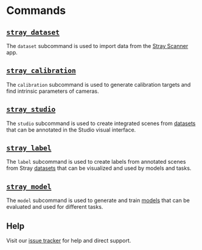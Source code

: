 # Commands

## [`stray dataset`](/commands/dataset.md)
The `dataset` subcommand is used to import data from the [Stray Scanner](https://www.strayrobots.io/products/scanner) app.
## [`stray calibration`](/commands/calibration.md)
The `calibration` subcommand is used to generate calibration targets and find intrinsic parameters of cameras.

## [`stray studio`](/commands/studio.md)

The `studio` subcommand is used to create integrated scenes from [datasets](/formats/data.md) that can be annotated in the Studio visual interface.

## [`stray label`](/commands/label.md)
The `label` subcommand is used to create labels from annotated scenes from Stray [datasets](/formats/data.md) that can be visualized and used by models and tasks.

## [`stray model`](/commands/model.md)
The `model` subcommand is used to generate and train [models](/formats/model.md) that can be evaluated and used for different tasks.

## Help

Visit our [issue tracker](https://github.com/StrayRobots/issues) for help and direct support.